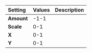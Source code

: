 | Setting | Values | Description |
| :--- | :--- | :--- |
| **Amount** | -1-1 ||
| **Scale** | 0-1 ||
| **X** | 0-1 ||
| **Y** | 0-1 ||
